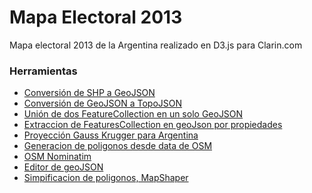 Mapa Electoral 2013
===================

Mapa electoral 2013 de la Argentina realizado en D3.js para Clarin.com

### Herramientas

* [Conversión de SHP a GeoJSON](https://github.com/jkutianski/mapa-elecciones/wiki/Conversi%C3%B3n-de-SHP-a-GeoJSON)
* [Conversión de GeoJSON a TopoJSON](https://github.com/jkutianski/mapa-elecciones/wiki/Conversi%C3%B3n-de-GeoJSON-a-TopoJSON)
* [Unión de dos FeatureCollection en un solo GeoJSON](https://github.com/jkutianski/mapa-elecciones/wiki/Uni%C3%B3n-de-dos-FeatureCollection-en-un-solo-GeoJSON)
* [Extraccion de FeaturesCollection en geoJson por propiedades](https://github.com/jkutianski/mapa-elecciones/wiki/Extraccion-de-FeaturesCollection-en-geoJson-por-propiedades)
* [Proyección Gauss Krugger para Argentina](https://github.com/jkutianski/mapa-elecciones/wiki/Proyecci%C3%B3n-Gauss-Krugger-para-Argentina)
* [Generacion de poligonos desde data de OSM](http://polygons.openstreetmap.fr/)
* [OSM Nominatim](http://nominatim.openstreetmap.org/)
* [Editor de geoJSON](http://geojson.io)
* [Simpificacion de poligonos, MapShaper](http://www.mapshaper.org/)
